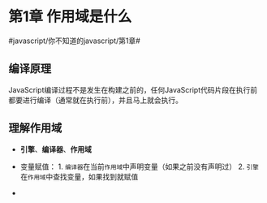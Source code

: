 # 第1章 作用域是什么
#javascript/你不知道的javascript/第1章# 

## 编译原理
JavaScript编译过程不是发生在构建之前的，任何JavaScript代码片段在执行前都要进行编译（通常就在执行前），并且马上就会执行。

## 理解作用域
* **引擎**、**编译器**、**作用域**

* 变量赋值：
					1. `编译器`在当前`作用域`中声明变量（如果之前没有声明过）
					2. `引擎`在`作用域`中查找变量，如果找到就赋值
* 